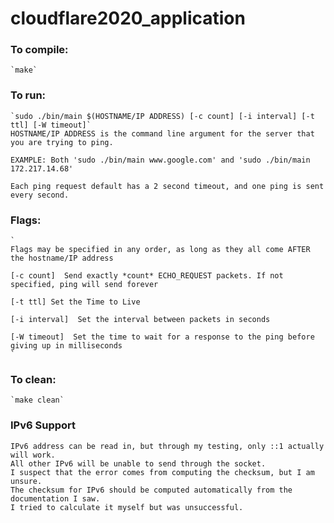 # cloudflare2020_application

### To compile:
    `make`

### To run:
    `sudo ./bin/main $(HOSTNAME/IP ADDRESS) [-c count] [-i interval] [-t ttl] [-W timeout]` 
    HOSTNAME/IP ADDRESS is the command line argument for the server that you are trying to ping.

    EXAMPLE: Both 'sudo ./bin/main www.google.com' and 'sudo ./bin/main 172.217.14.68'
    
    Each ping request default has a 2 second timeout, and one ping is sent every second.

### Flags:
    `   
    Flags may be specified in any order, as long as they all come AFTER the hostname/IP address

    [-c count]  Send exactly *count* ECHO_REQUEST packets. If not specified, ping will send forever

    [-t ttl] Set the Time to Live

    [-i interval]  Set the interval between packets in seconds

    [-W timeout]  Set the time to wait for a response to the ping before giving up in milliseconds
    `

### To clean:
    `make clean`

### IPv6 Support
    IPv6 address can be read in, but through my testing, only ::1 actually will work.
    All other IPv6 will be unable to send through the socket. 
    I suspect that the error comes from computing the checksum, but I am unsure. 
    The checksum for IPv6 should be computed automatically from the documentation I saw.
    I tried to calculate it myself but was unsuccessful.
